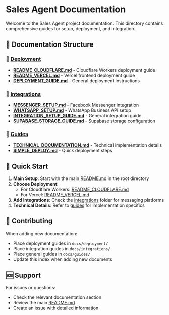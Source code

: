 # Sales Agent Documentation

Welcome to the Sales Agent project documentation. This directory contains comprehensive guides for setup, deployment, and integration.

## 📁 Documentation Structure

### 🚀 [Deployment](./deployment/)

- **[README_CLOUDFLARE.md](./deployment/README_CLOUDFLARE.md)** - Cloudflare Workers deployment guide
- **[README_VERCEL.md](./deployment/README_VERCEL.md)** - Vercel frontend deployment guide
- **[DEPLOYMENT_GUIDE.md](./deployment/DEPLOYMENT_GUIDE.md)** - General deployment instructions

### 🔗 [Integrations](./integrations/)

- **[MESSENGER_SETUP.md](./integrations/MESSENGER_SETUP.md)** - Facebook Messenger integration
- **[WHATSAPP_SETUP.md](./integrations/WHATSAPP_SETUP.md)** - WhatsApp Business API setup
- **[INTEGRATION_SETUP_GUIDE.md](./integrations/INTEGRATION_SETUP_GUIDE.md)** - General integration guide
- **[SUPABASE_STORAGE_GUIDE.md](./integrations/SUPABASE_STORAGE_GUIDE.md)** - Supabase storage configuration

### 📖 [Guides](./guides/)

- **[TECHNICAL_DOCUMENTATION.md](./guides/TECHNICAL_DOCUMENTATION.md)** - Technical implementation details
- **[SIMPLE_DEPLOY.md](./guides/SIMPLE_DEPLOY.md)** - Quick deployment steps

## 🚀 Quick Start

1. **Main Setup**: Start with the main [README.md](../README.md) in the root directory
2. **Choose Deployment**:
   - For Cloudflare Workers: [README_CLOUDFLARE.md](./deployment/README_CLOUDFLARE.md)
   - For Vercel: [README_VERCEL.md](./deployment/README_VERCEL.md)
3. **Add Integrations**: Check the [integrations](./integrations/) folder for messaging platforms
4. **Technical Details**: Refer to [guides](./guides/) for implementation specifics

## 📝 Contributing

When adding new documentation:

- Place deployment guides in `docs/deployment/`
- Place integration guides in `docs/integrations/`
- Place general guides in `docs/guides/`
- Update this index when adding new documents

## 🆘 Support

For issues or questions:

- Check the relevant documentation section
- Review the main [README.md](../README.md)
- Create an issue with detailed information
